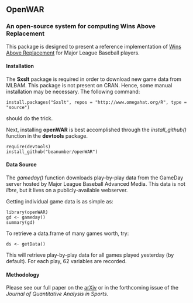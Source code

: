 ## OpenWAR
### An open-source system for computing Wins Above Replacement

This package is designed to present a reference implementation of [Wins Above Replacement](http://en.wikipedia.org/wiki/Wins_above_replacement) for Major League Baseball players. 

#### Installation

The **Sxslt** package is required in order to download new game data from MLBAM. This package is not present on CRAN. Hence, some manual installation may be necessary. The following command:

```{r}
install.packages("Sxslt", repos = "http://www.omegahat.org/R", type = "source")
```
should do the trick. 

Next, installing **openWAR** is best accomplished through the *install_github()* function in the **devtools** package. 

```{r}
require(devtools)
install_github("beanumber/openWAR")
```

#### Data Source

The *gameday()* function downloads play-by-play data from the GameDay server hosted by Major League Baseball Advanced Media. This data is not *libre*, but it lives on a publicly-available webserver. 

Getting individual game data is as simple as:

```{r}
library(openWAR)
gd <- gameday()
summary(gd)
```

To retrieve a data.frame of many games worth, try:

```{r}
ds <- getData()
```

This will retrieve play-by-play data for all games played yesterday (by default). For each play, 62 variables are recorded. 

#### Methodology

Please see our full paper on the [arXiv](http://arxiv.org/abs/1312.7158) or in the forthcoming issue of the *Journal of Quantitative Analysis in Sports*. 
